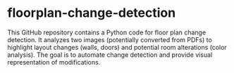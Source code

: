 # floorplan-change-detection
This GitHub repository contains a Python code for floor plan change detection. It analyzes two images (potentially converted from PDFs) to highlight layout changes (walls, doors) and potential room alterations (color analysis). The goal is to automate change detection and provide visual representation of modifications.
